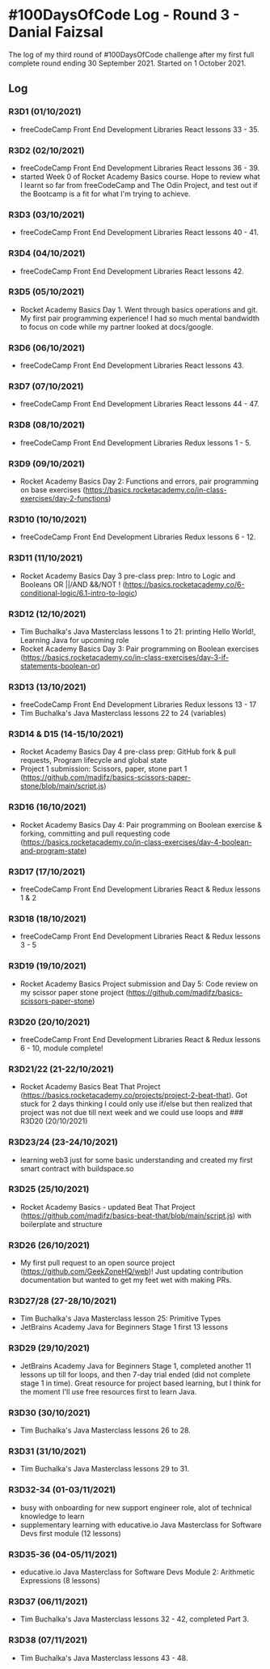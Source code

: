 # #100DaysOfCode Log - Round 3 - Danial Faizsal

The log of my third round of #100DaysOfCode challenge after my first full complete round ending 30 September 2021. Started on 1 October 2021.

## Log

### R3D1 (01/10/2021)

- freeCodeCamp Front End Development Libraries React lessons 33 - 35.

### R3D2 (02/10/2021)

- freeCodeCamp Front End Development Libraries React lessons 36 - 39.
- started Week 0 of Rocket Academy Basics course. Hope to review what I learnt so far from freeCodeCamp and The Odin Project, and test out if the Bootcamp is a fit for what I'm trying to achieve.

### R3D3 (03/10/2021)

- freeCodeCamp Front End Development Libraries React lessons 40 - 41.

### R3D4 (04/10/2021)

- freeCodeCamp Front End Development Libraries React lessons 42.

### R3D5 (05/10/2021)

- Rocket Academy Basics Day 1. Went through basics operations and git. My first pair programming experience! I had so much mental bandwidth to focus on code while my partner looked at docs/google.

### R3D6 (06/10/2021)

- freeCodeCamp Front End Development Libraries React lessons 43.

### R3D7 (07/10/2021)

- freeCodeCamp Front End Development Libraries React lessons 44 - 47.

### R3D8 (08/10/2021)

- freeCodeCamp Front End Development Libraries Redux lessons 1 - 5.

### R3D9 (09/10/2021)

- Rocket Academy Basics Day 2: Functions and errors, pair programming on base exercises (https://basics.rocketacademy.co/in-class-exercises/day-2-functions)

### R3D10 (10/10/2021)

- freeCodeCamp Front End Development Libraries Redux lessons 6 - 12.

### R3D11 (11/10/2021)

- Rocket Academy Basics Day 3 pre-class prep: Intro to Logic and Booleans OR ||/AND &&/NOT ! (https://basics.rocketacademy.co/6-conditional-logic/6.1-intro-to-logic)

### R3D12 (12/10/2021)

- Tim Buchalka's Java Masterclass lessons 1 to 21: printing Hello World!, Learning Java for upcoming role
- Rocket Academy Basics Day 3: Pair programming on Boolean exercises (https://basics.rocketacademy.co/in-class-exercises/day-3-if-statements-boolean-or)

### R3D13 (13/10/2021)

- freeCodeCamp Front End Development Libraries Redux lessons 13 - 17
- Tim Buchalka's Java Masterclass lessons 22 to 24 (variables)

### R3D14 & D15 (14-15/10/2021)

- Rocket Academy Basics Day 4 pre-class prep: GitHub fork & pull requests, Program lifecycle and global state
- Project 1 submission: Scissors, paper, stone part 1 (https://github.com/madifz/basics-scissors-paper-stone/blob/main/script.js)

### R3D16 (16/10/2021)

- Rocket Academy Basics Day 4: Pair programming on Boolean exercise & forking, committing and pull requesting code (https://basics.rocketacademy.co/in-class-exercises/day-4-boolean-and-program-state)

### R3D17 (17/10/2021)

- freeCodeCamp Front End Development Libraries React & Redux lessons 1 & 2

### R3D18 (18/10/2021)

- freeCodeCamp Front End Development Libraries React & Redux lessons 3 - 5

### R3D19 (19/10/2021)

- Rocket Academy Basics Project submission and Day 5: Code review on my scissor paper stone project (https://github.com/madifz/basics-scissors-paper-stone)

### R3D20 (20/10/2021)

- freeCodeCamp Front End Development Libraries React & Redux lessons 6 - 10, module complete!

### R3D21/22 (21-22/10/2021)

- Rocket Academy Basics Beat That Project (https://basics.rocketacademy.co/projects/project-2-beat-that). Got stuck for 2 days thinking I could only use if/else but then realized that project was not due till next week and we could use loops and ### R3D20 (20/10/2021)

### R3D23/24 (23-24/10/2021)

- learning web3 just for some basic understanding and created my first smart contract with buildspace.so

### R3D25 (25/10/2021)

- Rocket Academy Basics - updated Beat That Project (https://github.com/madifz/basics-beat-that/blob/main/script.js) with boilerplate and structure

### R3D26 (26/10/2021)

- My first pull request to an open source project (https://github.com/GeekZoneHQ/web)! Just updating contribution documentation but wanted to get my feet wet with making PRs.

### R3D27/28 (27-28/10/2021)

- Tim Buchalka's Java Masterclass lesson 25: Primitive Types
- JetBrains Academy Java for Beginners Stage 1 first 13 lessons

### R3D29 (29/10/2021)

- JetBrains Academy Java for Beginners Stage 1, completed another 11 lessons up till for loops, and then 7-day trial ended (did not complete stage 1 in time). Great resource for project based learning, but I think for the moment I'll use free resources first to learn Java.

### R3D30 (30/10/2021)

- Tim Buchalka's Java Masterclass lessons 26 to 28.

### R3D31 (31/10/2021)

- Tim Buchalka's Java Masterclass lessons 29 to 31.

### R3D32-34 (01-03/11/2021)

- busy with onboarding for new support engineer role, alot of technical knowledge to learn
- supplementary learning with educative.io Java Masterclass for Software Devs first module (12 lessons)

### R3D35-36 (04-05/11/2021)

- educative.io Java Masterclass for Software Devs Module 2: Arithmetic Expressions (8 lessons)

### R3D37 (06/11/2021)

- Tim Buchalka's Java Masterclass lessons 32 - 42, completed Part 3.

### R3D38 (07/11/2021)

- Tim Buchalka's Java Masterclass lessons 43 - 48.